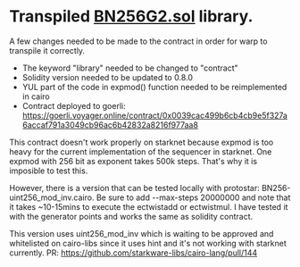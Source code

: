 # Transpiled [BN256G2.sol](https://github.com/musalbas/solidity-BN256G2) library.

A few changes needed to be made to the contract in order for warp to transpile it correctly. 
- The keyword "library" needed to be changed to "contract"
- Solidity version needed to be updated to 0.8.0
- YUL part of the code in expmod() function needed to be reimplemented in cairo
- Contract deployed to goerli: https://goerli.voyager.online/contract/0x0039cac499b6cb4cb9e5f327a6accaf791a3049cb96ac6b42832a8216f977aa8

This contract doesn't work properly on starknet because expmod is too heavy for the current implementation of the sequencer in starknet. One expmod with 256 bit as exponent takes 500k steps.
That's why it is imposible to test this.


However, there is a version that can be tested locally with protostar: BN256-uint256_mod_inv.cairo.
Be sure to add --max-steps 20000000 and note that it takes ~10-15mins to execute the ectwistadd or ectwistmul. I have tested it with the generator points and works the same as solidity contract.

This version uses uint256_mod_inv which is waiting to be approved and whitelisted on cairo-libs since it uses hint and it's not working with starknet currently.
PR: https://github.com/starkware-libs/cairo-lang/pull/144


